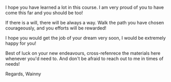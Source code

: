 I hope you have learned a lot in this course. I am very proud of you to have come this far and you should be too! 

If there is a will, there will be always a way. Walk the path you have chosen courageously, and you efforts will be rewarded! 

I hope you would get the job of your dream very soon, I would be extremely happy for you! 

Best of luck on your new endeavours, cross-refenrece the materials here whenever you'd need to. And don't be afraid to reach out to me in times of needs!

Regards,
Wainny
